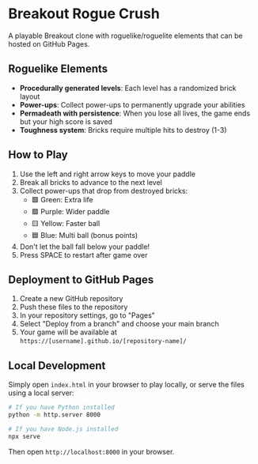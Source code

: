 # Breakout Rogue Crush

A playable Breakout clone with roguelike/roguelite elements that can be hosted on GitHub Pages.

## Roguelike Elements

- **Procedurally generated levels**: Each level has a randomized brick layout
- **Power-ups**: Collect power-ups to permanently upgrade your abilities
- **Permadeath with persistence**: When you lose all lives, the game ends but your high score is saved
- **Toughness system**: Bricks require multiple hits to destroy (1-3)

## How to Play

1. Use the left and right arrow keys to move your paddle
2. Break all bricks to advance to the next level
3. Collect power-ups that drop from destroyed bricks:
   - 🟩 Green: Extra life
   - 🟪 Purple: Wider paddle
   - 🟨 Yellow: Faster ball
   - 🟦 Blue: Multi ball (bonus points)
4. Don't let the ball fall below your paddle!
5. Press SPACE to restart after game over

## Deployment to GitHub Pages

1. Create a new GitHub repository
2. Push these files to the repository
3. In your repository settings, go to "Pages"
4. Select "Deploy from a branch" and choose your main branch
5. Your game will be available at `https://[username].github.io/[repository-name]/`

## Local Development

Simply open `index.html` in your browser to play locally, or serve the files using a local server:

```bash
# If you have Python installed
python -m http.server 8000

# If you have Node.js installed
npx serve
```

Then open `http://localhost:8000` in your browser.